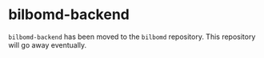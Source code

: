 # bilbomd-backend

`bilbomd-backend` has been moved to the `bilbomd` repository. This repository will go away eventually.
